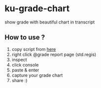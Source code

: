# ku-grade-chart
show grade with beautiful chart in transcript

## How to use ?
1. copy script from [here](http://bit.ly/ku-grade-chart-script)
2. right click @grade report page (std.regis)
3. inspect
4. click console
5. paste & enter
6. capture your grade chart
7. share :)
